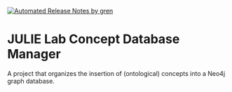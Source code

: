 [![Automated Release Notes by gren](https://img.shields.io/badge/%F0%9F%A4%96-release%20notes-00B2EE.svg)](https://github-tools.github.io/github-release-notes/)

# JULIE Lab Concept Database Manager

A project that organizes the insertion of (ontological) concepts into a Neo4j graph database.
